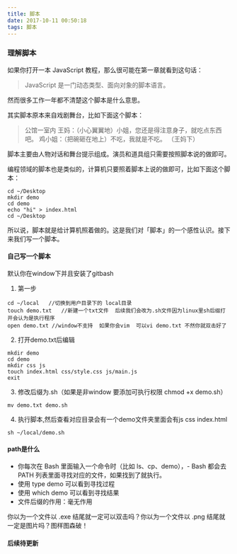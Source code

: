 ```yaml
---
title: 脚本
date: 2017-10-11 00:50:18
tags: 脚本
---
```


### 理解脚本

如果你打开一本 JavaScript 教程，那么很可能在第一章就看到这句话：

> JavaScript 是一门动态类型、面向对象的脚本语言。

然而很多工作一年都不清楚这个脚本是什么意思。

其实脚本原本来自戏剧舞台，比如下面这个脚本：

> 公馆一室内
王妈：（小心翼翼地）小姐，您还是得注意身子，就吃点东西吧。
鸡小姐：（把碗砸在地上）不吃，我就是不吃。
（王妈下）

脚本主要由人物对话和舞台提示组成。演员和道具组只需要按照脚本说的做即可。

编程领域的脚本也是类似的，计算机只要照着脚本上说的做即可，比如下面这个脚本：

```
cd ~/Desktop
mkdir demo
cd demo
echo "hi" > index.html
cd ~/Desktop
```

所以说，脚本就是给计算机照着做的。这是我们对「脚本」的一个感性认识。接下来我们写一个脚本。

#### 自己写一个脚本

默认你在window下并且安装了gitbash

1. 第一步

```
cd ~/local   //切换到用户目录下的 local目录
touch demo.txt   //新建一个txt文件  后续我们会改为.sh文件因为linux里sh后缀打开会认为是执行程序
open demo.txt //window不支持  如果你会vim  可以vi demo.txt 不然你就双击好了
```

2. 打开demo.txt后编辑

```
mkdir demo
cd demo
mkdir css js
touch index.html css/style.css js/main.js
exit
```

3. 修改后缀为.sh（如果是非window 要添加可执行权限 chmod +x  demo.sh）

```
mv demo.txt demo.sh
```

4. 执行脚本,然后查看对应目录会有一个demo文件夹里面会有js css index.html

```
sh ~/local/demo.sh
```

#### path是什么

- 你每次在 Bash 里面输入一个命令时（比如 ls、cp、demo），- Bash 都会去 PATH 列表里面寻找对应的文件，如果找到了就执行。
- 使用 type demo 可以看到寻找过程
- 使用 which demo 可以看到寻找结果
- 文件后缀的作用：毫无作用

你以为一个文件以 .exe 结尾就一定可以双击吗？你以为一个文件以 .png 结尾就一定是图片吗？图样图森破！

#### 后续待更新